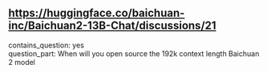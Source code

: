 ## https://huggingface.co/baichuan-inc/Baichuan2-13B-Chat/discussions/21

contains_question: yes  
question_part: When will you open source the 192k context length Baichuan 2 model